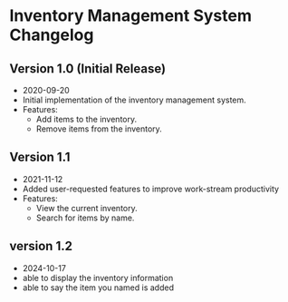 # Inventory Management System Changelog

## Version 1.0 (Initial Release)
- 2020-09-20
- Initial implementation of the inventory management system.
- Features:
  - Add items to the inventory.
  - Remove items from the inventory.

## Version 1.1
- 2021-11-12
- Added user-requested features to improve work-stream productivity
- Features:
  - View the current inventory.
  - Search for items by name.

## version 1.2 
- 2024-10-17
- able to display the inventory information 
- able to say the item you named is added 


